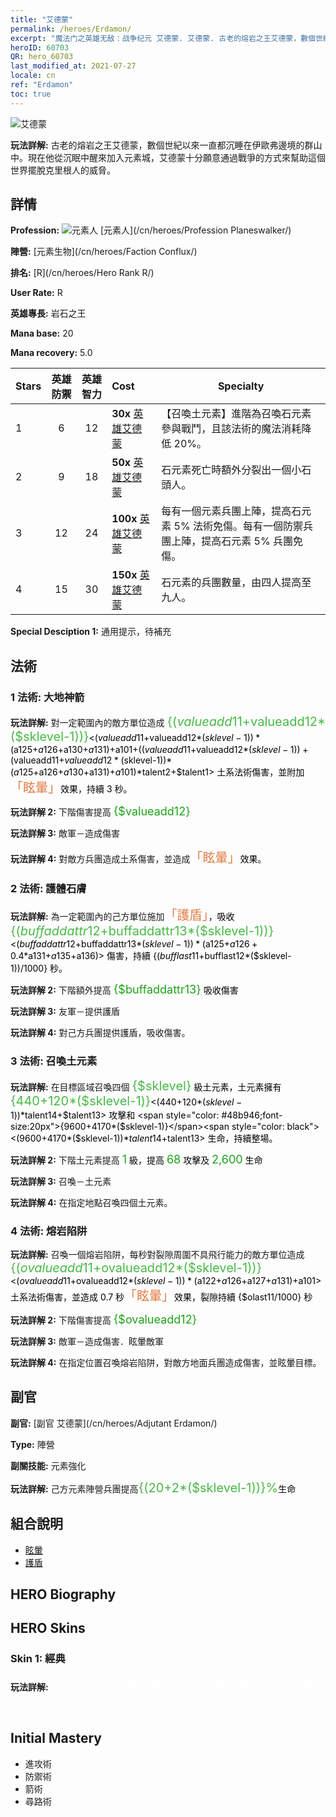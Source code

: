 ```yaml
---
title: "艾德蒙"
permalink: /heroes/Erdamon/
excerpt: "魔法门之英雄无敌：战争纪元 艾德蒙. 艾德蒙. 古老的熔岩之王艾德蒙，數個世紀以來一直都沉睡在伊歐弗邊境的群山中。現在他從沉眠中醒來加入元素城，艾德蒙十分願意通過戰爭的方式來幫助這個世界擺脫克里根人的威脅。"
heroID: 60703
QR: hero_60703
last_modified_at: 2021-07-27
locale: cn
ref: "Erdamon"
toc: true
---
```

  ![艾德蒙](/images/h/h_Erdamon.jpg)

 **玩法詳解:** 古老的熔岩之王艾德蒙，數個世紀以來一直都沉睡在伊歐弗邊境的群山中。現在他從沉眠中醒來加入元素城，艾德蒙十分願意通過戰爭的方式來幫助這個世界擺脫克里根人的威脅。
## 詳情
 **Profession:** ![元素人](/images/h/h_prof_13.png)  [元素人](/cn/heroes/Profession Planeswalker/)

 **陣營:** [元素生物](/cn/heroes/Faction Conflux/)

 **排名:** [R](/cn/heroes/Hero Rank R/)

 **User Rate:** R

 **英雄專長:** 岩石之王

 **Mana base:** 20

 **Mana recovery:** 5.0


  | Stars | 英雄防禦 | 英雄智力 | Cost |     Specialty     |
  |---------|:---------------:|:---------------:|:--|--------------------|
  |    1    | 6 | 12 | **30x** [英雄艾德蒙](/cn/Items/her_380/) | 【召喚土元素】進階為召喚石元素參與戰鬥，且該法術的魔法消耗降低 20%。 |
  |    2    | 9 | 18 | **50x** [英雄艾德蒙](/cn/Items/her_380/) | 石元素死亡時額外分裂出一個小石頭人。 |
  |    3    | 12 | 24 | **100x** [英雄艾德蒙](/cn/Items/her_380/) | 每有一個元素兵團上陣，提高石元素 5% 法術免傷。每有一個防禦兵團上陣，提高石元素 5% 兵團免傷。 |
  |    4    | 15 | 30 | **150x** [英雄艾德蒙](/cn/Items/her_380/) | 石元素的兵團數量，由四人提高至九人。 |

 **Special Desciption 1:** 通用提示，待補充

## 法術
### 1 法術: 大地神箭
 **玩法詳解:** 對一定範圍內的敵方單位造成 <span style="color: #48b946;font-size:20px">{($valueadd11+$valueadd12*($sklevel-1))}</span><span style="color: black"><($valueadd11+$valueadd12*($sklevel-1))*($a125+$a126+$a130+$a131)+$a101+(($valueadd11+$valueadd12*($sklevel-1))+($valueadd11+$valueadd12*($sklevel-1))*($a125+$a126+$a130+$a131)+$a101)*$talent2+$talent1> 土系法術傷害，並附加<span style="color: #e07c44;font-size:20px">「眩暈」</span><span style="color: black">效果，持續 3 秒。

 **玩法詳解 2:** 下階傷害提高 <span style="color: #1ca216;font-size:18px">{$valueadd12}</span><span style="color: black">

 **玩法詳解 3:** 敵軍－造成傷害

 **玩法詳解 4:** 對敵方兵團造成土系傷害，並造成<span style="color: #e07c44;font-size:20px">「眩暈」</span><span style="color: black">效果。

### 2 法術: 護體石膚
 **玩法詳解:** 為一定範圍內的己方單位施加<span style="color: #e07c44;font-size:20px">「護盾」</span><span style="color: black">，吸收 <span style="color: #48b946;font-size:20px">{($buffaddattr12+$buffaddattr13*($sklevel-1))}</span><span style="color: black"><($buffaddattr12+$buffaddattr13*($sklevel-1))*($a125+$a126+0.4*$a131+$a135+$a136)> 傷害，持續 {($bufflast11+$bufflast12*($sklevel-1))/1000} 秒。

 **玩法詳解 2:** 下階額外提高 <span style="color: #1ca216;font-size:18px">{$buffaddattr13}</span><span style="color: black"> 吸收傷害

 **玩法詳解 3:** 友軍－提供護盾

 **玩法詳解 4:** 對己方兵團提供護盾，吸收傷害。

### 3 法術: 召喚土元素
 **玩法詳解:** 在目標區域召喚四個 <span style="color: #48b946;font-size:20px">{$sklevel}</span><span style="color: black"> 級土元素，土元素擁有 <span style="color: #48b946;font-size:20px">{440+120*($sklevel-1)}</span><span style="color: black"><(440+120*($sklevel-1))*$talent14+$talent13> 攻擊和 <span style="color: #48b946;font-size:20px">{9600+4170*($sklevel-1)}</span><span style="color: black"><(9600+4170*($sklevel-1))*$talent14+$talent13> 生命，持續整場。

 **玩法詳解 2:** 下階土元素提高 <span style="color: #1ca216;font-size:18px">1</span><span style="color: black"> 級，提高 <span style="color: #1ca216;font-size:18px">68</span><span style="color: black"> 攻擊及 <span style="color: #1ca216;font-size:18px">2,600</span><span style="color: black"> 生命

 **玩法詳解 3:** 召喚－土元素

 **玩法詳解 4:** 在指定地點召喚四個土元素。

### 4 法術: 熔岩陷阱
 **玩法詳解:** 召喚一個熔岩陷阱，每秒對裂隙周圍不具飛行能力的敵方單位造成 <span style="color: #48b946;font-size:20px">{($ovalueadd11+$ovalueadd12*($sklevel-1))}</span><span style="color: black"><($ovalueadd11+$ovalueadd12*($sklevel-1))*($a122+$a126+$a127+$a131)+$a101> 土系法術傷害，並造成 0.7 秒<span style="color: #e07c44;font-size:20px">「眩暈」</span><span style="color: black">效果，裂隙持續 {$olast11/1000} 秒

 **玩法詳解 2:** 下階傷害提高 <span style="color: #1ca216;font-size:18px">{$ovalueadd12}</span><span style="color: black">

 **玩法詳解 3:** 敵軍－造成傷害．眩暈敵軍

 **玩法詳解 4:** 在指定位置召喚熔岩陷阱，對敵方地面兵團造成傷害，並眩暈目標。


## 副官

 **副官:**  [副官 艾德蒙](/cn/heroes/Adjutant Erdamon/) 

 **Type:**  陣營 

 **副關技能:**  元素強化 

 **玩法詳解:** 己方元素陣營兵團提高<span style="color: #48b946;font-size:20px">{(20+2*($sklevel-1))}%</span><span style="color: black">生命

## 組合說明

* [眩暈](/cn/combination/眩暈/) 
* [護盾](/cn/combination/護盾/) 

## HERO Biography

## HERO Skins
### Skin 1: **經典**

 **玩法詳解:** <span style="color: #ffffff;font-size:20px">大地的慟哭喚醒了我，它正因那個被叫作伊歐弗的膿瘡而飽受折磨。</span>



## Initial Mastery
   - 進攻術
   - 防禦術
   - 箭術
   - 尋路術
